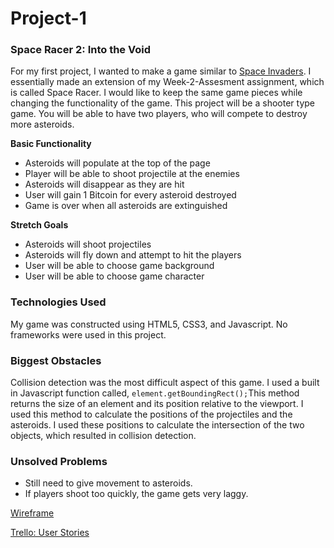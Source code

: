 # Project-1

### Space Racer 2: Into the Void

For my first project, I wanted to make a game similar to [Space Invaders](https://en.wikipedia.org/wiki/Space_Invaders). 
I essentially made an extension of my Week-2-Assesment assignment, which is called Space Racer. I would like to keep the same game pieces while changing the functionality of the game. This project will be a shooter type game. You will be able to have two players, who will compete to destroy more asteroids. 

**Basic Functionality**
- Asteroids will populate at the top of the page
- Player will be able to shoot projectile at the enemies
- Asteroids will disappear as they are hit
- User will gain 1 Bitcoin for every asteroid destroyed
- Game is over when all asteroids are extinguished

**Stretch Goals**
- Asteroids will shoot projectiles 
- Asteroids will fly down and attempt to hit the players
- User will be able to choose game background
- User will be able to choose game character

### Technologies Used
My game was constructed using HTML5, CSS3, and Javascript. No frameworks were used in this project.

### Biggest Obstacles
Collision detection was the most difficult aspect of this game. I used a built in Javascript function called, `element.getBoundingRect();`This method returns the size of an element and its position relative to the viewport. I used this method to calculate the positions of the projectiles and the asteroids. I used these positions to calculate the intersection of the two objects, which resulted in collision detection.  

### Unsolved Problems
- Still need to give movement to asteroids. 
- If players shoot too quickly, the game gets very laggy.


[Wireframe](https://wireframepro.mockflow.com/view/Df2fb730c406af0ed6065636ccfa218b3)

[Trello: User Stories](https://trello.com/b/4SNpbblF/space-racer-2-into-the-void)
